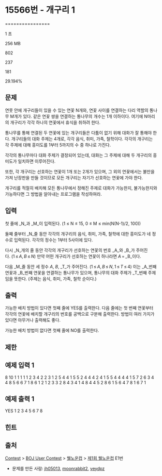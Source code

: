 # 15566번 - 개구리 1


================

1 초

256 MB

802

237

181

29.194%

문제
--

연못 안에 개구리들이 있을 수 있는 연꽃 N개와, 연꽃 사이를 연결하는 다리 역할의 통나무 M개가 있다. 같은 연꽃 쌍을 연결하는 통나무의 개수는 1개 이하이다. 여기에 N마리의 개구리가 각각 하나의 연꽃에서 휴식을 취하려 한다.

통나무를 통해 연결된 두 연꽃에 있는 개구리들은 다툼이 없기 위해 대화가 잘 통해야 한다. 개구리들의 대화 주제는 4개로, 각각 음식, 취미, 가족, 철학이다. 각각의 개구리는 각 주제에 대해 흥미도를 1부터 5까지의 수 중 하나로 가진다.

각각의 통나무마다 대화 주제가 결정되어 있는데, 대화는 그 주제에 대해 두 개구리의 흥미도가 일치하면 이루어진다.

또한, 각 개구리는 선호하는 연꽃이 1개 또는 2개가 있으며, 그 외의 연꽃에서는 불만을 가져 난장판을 만들 것이므로 모든 개구리는 자기가 선호하는 연꽃에 가야 한다.

개구리를 적절히 배치해 모든 통나무에서 정해진 주제로 대화가 가능한지, 불가능한지와 가능하다면 그 방법을 알아내는 프로그램을 작성하여라.

입력
--

첫 줄에 _N_과 _M_이 입력된다. (1 ≤ N ≤ 15, 0 ≤ M ≤ min(N(N-1)/2, 100))

둘째 줄부터 _N_줄 동안 각각의 개구리의 음식, 취미, 가족, 철학에 대한 흥미도가 네 정수로 입력된다. 각각의 정수는 1부터 5사이에 있다.

다시 _N_개의 줄 동안 각각의 개구리가 선호하는 연꽃의 번호 _A_와 _B_가 주어진다. (1 ≤ _A_, _B_ ≤ _N_) 만약 어떤 개구리가 선호하는 연꽃이 하나라면 _A_ = _B_이다.

다음 _M_줄 동안 세 정수 _A_, _B_, _T_가 주어진다. (1 ≤ _A_, _B_ ≤ _N_, 1 ≤ _T_ ≤ 4) 이는 _A_번째 연꽃과 _B_번째 연꽃을 연결하는 통나무가 있으며, 통나무의 대화 주제가 _T_번째 주제임을 뜻한다. (주제는 음식, 취미, 가족, 철학 순이다.)

출력
--

가능한 배치 방법이 있다면 첫째 줄에 YES를 출력한다. 다음 줄에는 첫 번째 연꽃부터 각각의 연꽃에 배치할 개구리의 번호를 공백으로 구분해 출력한다. 방법이 여러 가지가 있다면 아무거나 출력해도 좋다.

가능한 배치 방법이 없다면 첫째 줄에 NO를 출력한다.

제한
--

예제 입력 1
-------

8 10
1 1 1 1
1 2 3 4
2 2 3 1
2 5 4 4
1 5 5 2
4 4 4 2
4 1 5 5
4 4 4 4
1 5
7 2
6 3
4 4
8 5
6 6
7 1
8 6
1 2 1
2 3 3
2 8 4
3 4 1
4 8 4
4 5 2
8 6 1
5 6 4
7 8 1
6 7 1

예제 출력 1
-------

YES
1 2 3 4 5 6 7 8

힌트
--

출처
--

[Contest](/category/45) > [BOJ User Contest](/category/984) > [웰노운컵](/category/416) > [제1회 웰노운컵](/category/detail/1851) E1번

*   문제를 만든 사람: [jh05013](/user/jh05013), [moonrabbit2](/user/moonrabbit2), [veydpz](/user/veydpz)